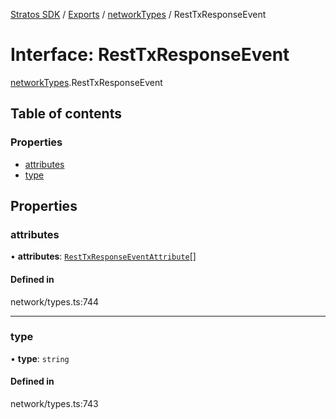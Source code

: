 [Stratos SDK](../README.md) / [Exports](../modules.md) / [networkTypes](../modules/networkTypes.md) / RestTxResponseEvent

# Interface: RestTxResponseEvent

[networkTypes](../modules/networkTypes.md).RestTxResponseEvent

## Table of contents

### Properties

- [attributes](networkTypes.RestTxResponseEvent.md#attributes)
- [type](networkTypes.RestTxResponseEvent.md#type)

## Properties

### attributes

• **attributes**: [`RestTxResponseEventAttribute`](networkTypes.RestTxResponseEventAttribute.md)[]

#### Defined in

network/types.ts:744

___

### type

• **type**: `string`

#### Defined in

network/types.ts:743

